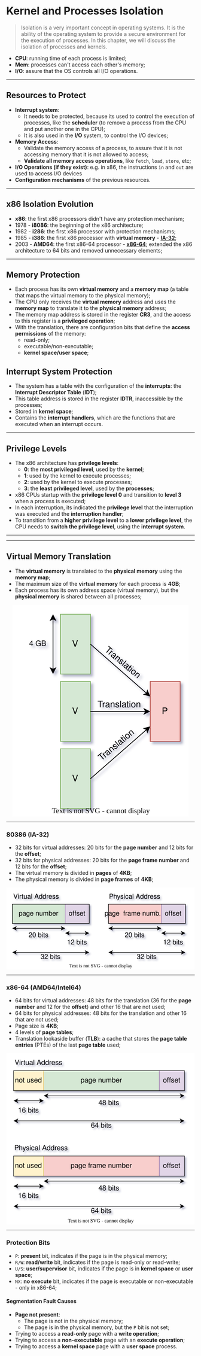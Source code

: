 # Kernel and Processes Isolation

> Isolation is a very important concept in operating systems. It is the ability of the operating system to provide a secure environment for the execution of processes. In this chapter, we will discuss the isolation of processes and kernels.

* **CPU**: running time of each process is limited;
* **Mem**: processes can't access each other's memory;
* **I/O**: assure that the OS controls all I/O operations.

---

## Resources to Protect

* **Interrupt system**:
  * It needs to be protected, because its used to control the execution of processes, like the **scheduler** (to remove a process from the CPU and put another one in the CPU);
  * It is also used in the **I/O** system, to control the I/O devices;
* **Memory Access**:
  * Validate the memory access of a process, to assure that it is not accessing memory that it is not allowed to access;
  * **Validate all memory access operations**, like `fetch`, `load`, `store`, etc;
* **I/O Operations (if they exist)**: e.g. in x86, the instructions `in` and `out` are used to access I/O devices
* **Configuration mechanisms** of the previous resources.

---

## x86 Isolation Evolution

* **x86**: the first x86 processors didn't have any protection mechanism;
* 1978 - **i8086**: the beginning of the x86 architecture;
* 1982 - **i286**: the first x86 processor with protection mechanisms;
* 1985 - **i386**: the first x86 processor with **virtual memory** - [**IA-32**](https://en.wikipedia.org/wiki/IA-32);
* 2003 - **AMD64**: the first x86-64 processor - [**x86-64**](https://en.wikipedia.org/wiki/X86-64); extended the x86 architecture to 64 bits and removed unnecessary elements;

---

## Memory Protection

* Each process has its own **virtual memory** and a **memory map** (a table that maps the virtual memory to the physical memory);
* The CPU only receives the **virtual memory** address and uses the **memory map** to translate it to the **physical memory** address;
* The memory map address is stored in the register **CR3**, and the access to this register is a **privileged operation**;
* With the translation, there are configuration bits that define the **access permissions** of the memory:
  * read-only;
  * executable/non-executable;
  * **kernel space/user space**;

## Interrupt System Protection

* The system has a table with the configuration of the **interrupts**: the **Interrupt Descriptor Table** (**IDT**);
* This table address is stored in the register **IDTR**, inaccessible by the processes;
* Stored in **kernel space**;
* Contains the **interrupt handlers**, which are the functions that are executed when an interrupt occurs.

---

## Privilege Levels

* The x86 architecture has **privilege levels**:
  * **0**: the **most privileged level**, used by the **kernel**;
  * **1**: used by the kernel to execute processes;
  * **2**: used by the kernel to execute processes;
  * **3**: the **least privileged level**, used by the **processes**;
* x86 CPUs startup with the **privilege level 0** and transition to **level 3** when a process is executed;
* In each interruption, its indicated the **privilege level** that the interruption was executed and the **interruption handler**;
* To transition from a **higher privilege level** to a **lower privilege level**, the CPU needs to **switch the privilege level**, using the **interrupt system**.

---
---

## Virtual Memory Translation

* The **virtual memory** is translated to the **physical memory** using the **memory map**;
* The maximum size of the **virtual memory** for each process is **4GB**;
* Each process has its own address space (virtual memory), but the **physical memory** is shared between all processes;

<p align="center">
    <img src="./docs/tvs-diagrams-Translation.svg" alt="Translation" align="center"/>
</p>

---

### 80386 (IA-32)

* 32 bits for virtual addresses: 20 bits for the **page number** and 12 bits for the **offset**;
* 32 bits for physical addresses: 20 bits for the **page frame number** and 12 bits for the **offset**;
* The virtual memory is divided in **pages** of **4KB**;
* The physical memory is divided in **page frames** of **4KB**;

<p align="center">
    <img src="./docs/tvs-diagrams-Translation80386.svg" alt="Translation80386" align="center"/>
</p>

---

### x86-64 (AMD64/Intel64)

* 64 bits for virtual addresses: 48 bits for the translation (36 for the **page number** and 12 for the **offset**) and other 16 that are not used;
* 64 bits for physical addresses: 48 bits for the translation and other 16 that are not used;
* Page size is **4KB**;
* 4 levels of **page tables**;
* Translation lookaside buffer (**TLB**): a cache that stores the **page table entries** (PTEs) of the last **page table** used;

<p align="center">
    <img src="./docs/tvs-diagrams-Translationx86-64.svg" alt="Translationx86-64" align="center"/>
</p>

---

### Protection Bits

* `P`: **present** bit, indicates if the page is in the physical memory;
* `R/W`: **read/write** bit, indicates if the page is read-only or read-write;
* `U/S`: **user/supervisor** bit, indicates if the page is in **kernel space** or **user space**;
* `NX`: **no execute** bit, indicates if the page is executable or non-executable - only in x86-64;

#### Segmentation Fault Causes

* **Page not present**:
  * The page is not in the physical memory;
  * The page is in the physical memory, but the `P` bit is not set;
* Trying to access a **read-only** page with a **write operation**;
* Trying to access a **non-executable** page with an **execute operation**;
* Trying to access a **kernel space** page with a **user space** process.